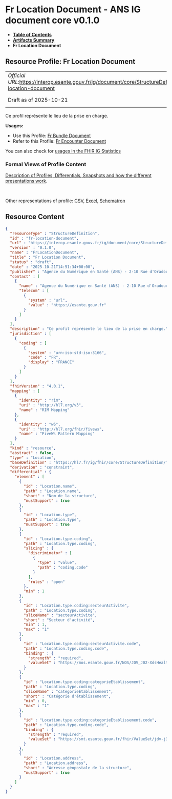 # Fr Location Document - ANS IG document core v0.1.0

* [**Table of Contents**](toc.md)
* [**Artifacts Summary**](artifacts.md)
* **Fr Location Document**

## Resource Profile: Fr Location Document 

| | |
| :--- | :--- |
| *Official URL*:https://interop.esante.gouv.fr/ig/document/core/StructureDefinition/fr-location-document | *Version*:0.1.0 |
| Draft as of 2025-10-21 | *Computable Name*:FrLocationDocument |

 
Ce profil représente le lieu de la prise en charge. 

**Usages:**

* Use this Profile: [Fr Bundle Document](StructureDefinition-fr-bundle-document.md)
* Refer to this Profile: [Fr Encounter Document](StructureDefinition-fr-encounter-document.md)

You can also check for [usages in the FHIR IG Statistics](https://packages2.fhir.org/xig/ans.document.fr.core|current/StructureDefinition/fr-location-document)

### Formal Views of Profile Content

 [Description of Profiles, Differentials, Snapshots and how the different presentations work](http://build.fhir.org/ig/FHIR/ig-guidance/readingIgs.html#structure-definitions). 

 

Other representations of profile: [CSV](StructureDefinition-fr-location-document.csv), [Excel](StructureDefinition-fr-location-document.xlsx), [Schematron](StructureDefinition-fr-location-document.sch) 



## Resource Content

```json
{
  "resourceType" : "StructureDefinition",
  "id" : "fr-location-document",
  "url" : "https://interop.esante.gouv.fr/ig/document/core/StructureDefinition/fr-location-document",
  "version" : "0.1.0",
  "name" : "FrLocationDocument",
  "title" : "Fr Location Document",
  "status" : "draft",
  "date" : "2025-10-21T14:51:34+00:00",
  "publisher" : "Agence du Numérique en Santé (ANS) - 2-10 Rue d'Oradour-sur-Glane, 75015 Paris",
  "contact" : [
    {
      "name" : "Agence du Numérique en Santé (ANS) - 2-10 Rue d'Oradour-sur-Glane, 75015 Paris",
      "telecom" : [
        {
          "system" : "url",
          "value" : "https://esante.gouv.fr"
        }
      ]
    }
  ],
  "description" : "Ce profil représente le lieu de la prise en charge.",
  "jurisdiction" : [
    {
      "coding" : [
        {
          "system" : "urn:iso:std:iso:3166",
          "code" : "FR",
          "display" : "FRANCE"
        }
      ]
    }
  ],
  "fhirVersion" : "4.0.1",
  "mapping" : [
    {
      "identity" : "rim",
      "uri" : "http://hl7.org/v3",
      "name" : "RIM Mapping"
    },
    {
      "identity" : "w5",
      "uri" : "http://hl7.org/fhir/fivews",
      "name" : "FiveWs Pattern Mapping"
    }
  ],
  "kind" : "resource",
  "abstract" : false,
  "type" : "Location",
  "baseDefinition" : "https://hl7.fr/ig/fhir/core/StructureDefinition/fr-core-location",
  "derivation" : "constraint",
  "differential" : {
    "element" : [
      {
        "id" : "Location.name",
        "path" : "Location.name",
        "short" : "Nom de la structure",
        "mustSupport" : true
      },
      {
        "id" : "Location.type",
        "path" : "Location.type",
        "mustSupport" : true
      },
      {
        "id" : "Location.type.coding",
        "path" : "Location.type.coding",
        "slicing" : {
          "discriminator" : [
            {
              "type" : "value",
              "path" : "coding.code"
            }
          ],
          "rules" : "open"
        },
        "min" : 1
      },
      {
        "id" : "Location.type.coding:secteurActivite",
        "path" : "Location.type.coding",
        "sliceName" : "secteurActivite",
        "short" : "Secteur d'activité",
        "min" : 1,
        "max" : "1"
      },
      {
        "id" : "Location.type.coding:secteurActivite.code",
        "path" : "Location.type.coding.code",
        "binding" : {
          "strength" : "required",
          "valueSet" : "https://mos.esante.gouv.fr/NOS/JDV_J02-XdsHealthcareFacilityTypeCode-CISIS/FHIR/JDV-J02-XdsHealthcareFacilityTypeCode-CISIS"
        }
      },
      {
        "id" : "Location.type.coding:categorieEtablissement",
        "path" : "Location.type.coding",
        "sliceName" : "categorieEtablissement",
        "short" : "Catégorie d'établissement",
        "min" : 0,
        "max" : "1"
      },
      {
        "id" : "Location.type.coding:categorieEtablissement.code",
        "path" : "Location.type.coding.code",
        "binding" : {
          "strength" : "required",
          "valueSet" : "https://smt.esante.gouv.fr/fhir/ValueSet/jdv-j368-categorie-etablissement-cisis"
        }
      },
      {
        "id" : "Location.address",
        "path" : "Location.address",
        "short" : "Adresse géopostale de la structure",
        "mustSupport" : true
      }
    ]
  }
}

```
